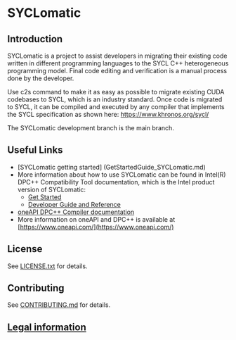 
# SYCLomatic

## Introduction

SYCLomatic is a project to assist developers in migrating their existing code written in different programming languages to the SYCL C++ heterogeneous programming model. Final code editing and verification is a manual process done by the developer.

Use c2s command to make it as easy as possible to migrate existing CUDA codebases to SYCL, which is an industry standard. Once code is migrated to SYCL, it can be compiled and executed by any compiler that implements the SYCL specification as shown here:  https://www.khronos.org/sycl/

The SYCLomatic development branch is the main branch.

## Useful Links
* [SYCLomatic getting started] (GetStartedGuide_SYCLomatic.md)
* More information about how to use SYCLomatic can be found in Intel(R) DPC++ Compatibility Tool documentation, which is the Intel product version of SYCLomatic:
    * [Get Started](https://software.intel.com/content/www/us/en/develop/documentation/get-started-with-intel-dpcpp-compatibility-tool/top.html)
    * [Developer Guide and Reference](https://software.intel.com/content/www/us/en/develop/documentation/intel-dpcpp-compatibility-tool-user-guide/top.html)
* [oneAPI DPC++ Compiler documentation](https://intel.github.io/llvm-docs/)
* More information on oneAPI and DPC++ is available at [https://www.oneapi.com/](https://www.oneapi.com/)

## License

See [LICENSE.txt](clang/lib/C2S/LICENSE.TXT) for details.

## Contributing

See [CONTRIBUTING.md](CONTRIBUTING_SYCLomatic.md) for details.

## [Legal information](legal_information.md)
